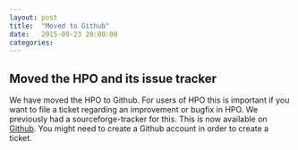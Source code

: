 ```yaml
---
layout: post
title:  "Moved to Github"
date:   2015-09-23 20:00:00
categories: 
---
```


## Moved the HPO and its issue tracker

We have moved the HPO to Github. For users of HPO this is important if you want to file a ticket regarding an
improvement or bugfix in HPO. We previously had a sourceforge-tracker for this. This is now available on [Github](https://github.com/obophenotype/human-phenotype-ontology/issues). You
might need to create a Github account in order to create a ticket.